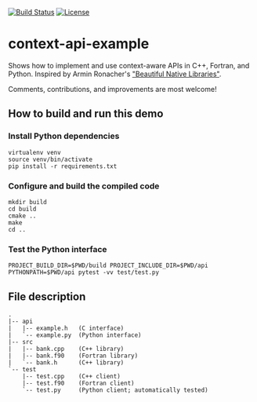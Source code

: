 [![Build Status](https://travis-ci.org/bast/context-api-example.svg?branch=master)](https://travis-ci.org/bast/context-api-example/builds)
[![License](https://img.shields.io/badge/license-%20MPL--v2.0-blue.svg)](../master/LICENSE)


# context-api-example

Shows how to implement and use context-aware APIs in C++, Fortran, and Python.
Inspired by Armin Ronacher's
["Beautiful Native Libraries"](http://lucumr.pocoo.org/2013/8/18/beautiful-native-libraries/).

Comments, contributions, and improvements are most welcome!


## How to build and run this demo

### Install Python dependencies

```
virtualenv venv
source venv/bin/activate
pip install -r requirements.txt
```

### Configure and build the compiled code

```
mkdir build
cd build
cmake ..
make
cd ..
```

### Test the Python interface

```
PROJECT_BUILD_DIR=$PWD/build PROJECT_INCLUDE_DIR=$PWD/api PYTHONPATH=$PWD/api pytest -vv test/test.py
```


## File description

```
.
|-- api
|   |-- example.h   (C interface)
|   `-- example.py  (Python interface)
|-- src
|   |-- bank.cpp    (C++ library)
|   |-- bank.f90    (Fortran library)
|   `-- bank.h      (C++ library)
`-- test
    |-- test.cpp    (C++ client)
    |-- test.f90    (Fortran client)
    `-- test.py     (Python client; automatically tested)
```
